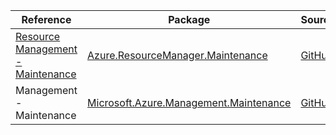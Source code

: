 | Reference | Package | Source |
|---|---|---|
|[Resource Management - Maintenance](resourcemanager.maintenance-readme.md)|[Azure.ResourceManager.Maintenance](https://www.nuget.org/packages/Azure.ResourceManager.Maintenance)|[GitHub](https://github.com/Azure/azure-sdk-for-net/blob/main/sdk/maintenance/Azure.ResourceManager.Maintenance)|
|Management - Maintenance|[Microsoft.Azure.Management.Maintenance](https://www.nuget.org/packages/Microsoft.Azure.Management.Maintenance)|[GitHub](https://github.com/Azure/azure-sdk-for-net/blob/main/)|
